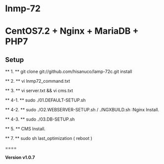 # lnmp-72
CentOS7.2 + Nginx + MariaDB + PHP7    
====
## Setup
** 1. ** git clone git://github.com/hisanuco/lamp-72c.git install  

** 2. ** vi lnmp72_command.txt    

** 3. ** vi server.txt && vi cms.txt    

** 4-1. ** sudo ./01.DEFAULT-SETUP.sh    

** 4-2. ** sudo ./O2.WEBSERVER-SETUP.sh / ./NGXBUILD.sh :Nginx Install.    

** 4-3. ** sudo ./03.DB-SETUP.sh    

** 5. ** CMS Install.

** 7. ** sudo sh last_optimization ( reboot )  

====

**Version v1.0.7**  
